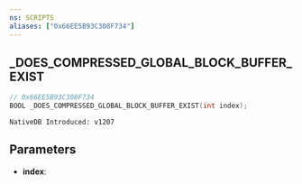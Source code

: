 ```yaml
---
ns: SCRIPTS
aliases: ["0x66EE5B93C308F734"]
---
```

## _DOES_COMPRESSED_GLOBAL_BLOCK_BUFFER_EXIST

```c
// 0x66EE5B93C308F734
BOOL _DOES_COMPRESSED_GLOBAL_BLOCK_BUFFER_EXIST(int index);
```

```
NativeDB Introduced: v1207
```

## Parameters
* **index**:

